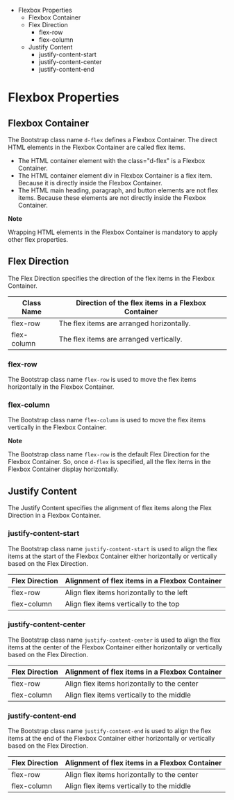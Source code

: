 - Flexbox Properties
  - Flexbox Container
  - Flex Direction
    - flex-row
    - flex-column
  - Justify Content
    - justify-content-start
    - justify-content-center
    - justify-content-end

# Flexbox Properties

## Flexbox Container

The Bootstrap class name `d-flex` defines a Flexbox Container. The direct HTML elements in the Flexbox Container are called flex items.

- The HTML container element with the class="d-flex" is a Flexbox Container.
- The HTML container element div in Flexbox Container is a flex item. Because it is directly inside the Flexbox Container.
- The HTML main heading, paragraph, and button elements are not flex items. Because these elements are not directly inside the Flexbox Container.

<b>Note</b>

Wrapping HTML elements in the Flexbox Container is mandatory to apply other flex properties.

## Flex Direction

The Flex Direction specifies the direction of the flex items in the Flexbox Container.

| Class Name  | Direction of the flex items in a Flexbox Container |
| ----------- | -------------------------------------------------- |
| flex-row    | The flex items are arranged horizontally.          |
| flex-column | The flex items are arranged vertically.            |

### flex-row

The Bootstrap class name `flex-row` is used to move the flex items horizontally in the Flexbox Container.

### flex-column

The Bootstrap class name `flex-column` is used to move the flex items vertically in the Flexbox Container.

<b>Note</b>

The Bootstrap class name `flex-row` is the default Flex Direction for the Flexbox Container. So, once `d-flex` is specified, all the flex items in the Flexbox Container display horizontally.

## Justify Content

The Justify Content specifies the alignment of flex items along the Flex Direction in a Flexbox Container.

### justify-content-start

The Bootstrap class name `justify-content-start` is used to align the flex items at the start of the Flexbox Container either horizontally or vertically based on the Flex Direction.

| Flex Direction | Alignment of flex items in a Flexbox Container |
| -------------- | ---------------------------------------------- |
| flex-row       | Align flex items horizontally to the left      |
| flex-column    | Align flex items vertically to the top         |

### justify-content-center

The Bootstrap class name `justify-content-center` is used to align the flex items at the center of the Flexbox Container either horizontally or vertically based on the Flex Direction.

| Flex Direction | Alignment of flex items in a Flexbox Container |
| -------------- | ---------------------------------------------- |
| flex-row       | Align flex items horizontally to the center    |
| flex-column    | Align flex items vertically to the middle      |

### justify-content-end

The Bootstrap class name `justify-content-end` is used to align the flex items at the end of the Flexbox Container either horizontally or vertically based on the Flex Direction.

| Flex Direction | Alignment of flex items in a Flexbox Container |
| -------------- | ---------------------------------------------- |
| flex-row       | Align flex items horizontally to the center    |
| flex-column    | Align flex items vertically to the middle      |
